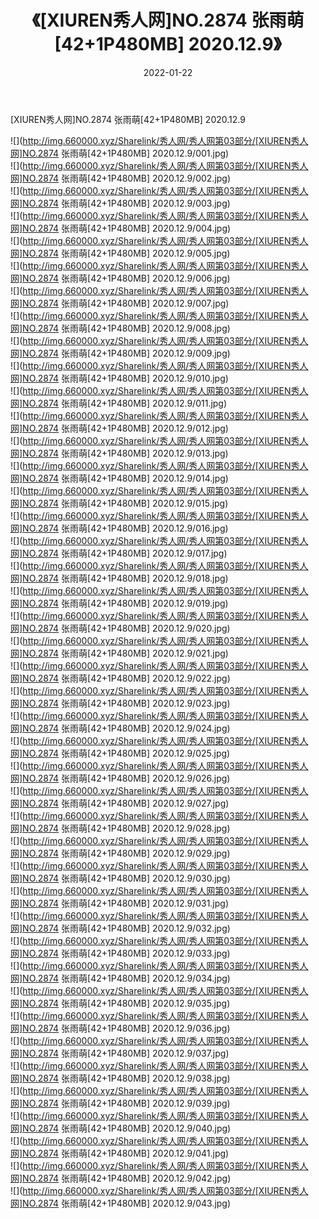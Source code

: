 ﻿---
layout: post
title:  《[XIUREN秀人网]NO.2874 张雨萌[42+1P480MB] 2020.12.9》
date:   2022-01-22
img: http://img.660000.xyz/Sharelink/秀人网/秀人网第03部分/[XIUREN秀人网]NO.2874 张雨萌[42+1P480MB] 2020.12.9/000.jpg
categories: [美女, 清纯, 唯美]
---

[XIUREN秀人网]NO.2874 张雨萌[42+1P480MB] 2020.12.9

 ![](http://img.660000.xyz/Sharelink/秀人网/秀人网第03部分/[XIUREN秀人网]NO.2874 张雨萌[42+1P480MB] 2020.12.9/001.jpg) <br>![](http://img.660000.xyz/Sharelink/秀人网/秀人网第03部分/[XIUREN秀人网]NO.2874 张雨萌[42+1P480MB] 2020.12.9/002.jpg) <br>![](http://img.660000.xyz/Sharelink/秀人网/秀人网第03部分/[XIUREN秀人网]NO.2874 张雨萌[42+1P480MB] 2020.12.9/003.jpg) <br>![](http://img.660000.xyz/Sharelink/秀人网/秀人网第03部分/[XIUREN秀人网]NO.2874 张雨萌[42+1P480MB] 2020.12.9/004.jpg) <br>![](http://img.660000.xyz/Sharelink/秀人网/秀人网第03部分/[XIUREN秀人网]NO.2874 张雨萌[42+1P480MB] 2020.12.9/005.jpg) <br>![](http://img.660000.xyz/Sharelink/秀人网/秀人网第03部分/[XIUREN秀人网]NO.2874 张雨萌[42+1P480MB] 2020.12.9/006.jpg) <br>![](http://img.660000.xyz/Sharelink/秀人网/秀人网第03部分/[XIUREN秀人网]NO.2874 张雨萌[42+1P480MB] 2020.12.9/007.jpg) <br>![](http://img.660000.xyz/Sharelink/秀人网/秀人网第03部分/[XIUREN秀人网]NO.2874 张雨萌[42+1P480MB] 2020.12.9/008.jpg) <br>![](http://img.660000.xyz/Sharelink/秀人网/秀人网第03部分/[XIUREN秀人网]NO.2874 张雨萌[42+1P480MB] 2020.12.9/009.jpg) <br>![](http://img.660000.xyz/Sharelink/秀人网/秀人网第03部分/[XIUREN秀人网]NO.2874 张雨萌[42+1P480MB] 2020.12.9/010.jpg) <br>![](http://img.660000.xyz/Sharelink/秀人网/秀人网第03部分/[XIUREN秀人网]NO.2874 张雨萌[42+1P480MB] 2020.12.9/011.jpg) <br>![](http://img.660000.xyz/Sharelink/秀人网/秀人网第03部分/[XIUREN秀人网]NO.2874 张雨萌[42+1P480MB] 2020.12.9/012.jpg) <br>![](http://img.660000.xyz/Sharelink/秀人网/秀人网第03部分/[XIUREN秀人网]NO.2874 张雨萌[42+1P480MB] 2020.12.9/013.jpg) <br>![](http://img.660000.xyz/Sharelink/秀人网/秀人网第03部分/[XIUREN秀人网]NO.2874 张雨萌[42+1P480MB] 2020.12.9/014.jpg) <br>![](http://img.660000.xyz/Sharelink/秀人网/秀人网第03部分/[XIUREN秀人网]NO.2874 张雨萌[42+1P480MB] 2020.12.9/015.jpg) <br>![](http://img.660000.xyz/Sharelink/秀人网/秀人网第03部分/[XIUREN秀人网]NO.2874 张雨萌[42+1P480MB] 2020.12.9/016.jpg) <br>![](http://img.660000.xyz/Sharelink/秀人网/秀人网第03部分/[XIUREN秀人网]NO.2874 张雨萌[42+1P480MB] 2020.12.9/017.jpg) <br>![](http://img.660000.xyz/Sharelink/秀人网/秀人网第03部分/[XIUREN秀人网]NO.2874 张雨萌[42+1P480MB] 2020.12.9/018.jpg) <br>![](http://img.660000.xyz/Sharelink/秀人网/秀人网第03部分/[XIUREN秀人网]NO.2874 张雨萌[42+1P480MB] 2020.12.9/019.jpg) <br>![](http://img.660000.xyz/Sharelink/秀人网/秀人网第03部分/[XIUREN秀人网]NO.2874 张雨萌[42+1P480MB] 2020.12.9/020.jpg) <br>![](http://img.660000.xyz/Sharelink/秀人网/秀人网第03部分/[XIUREN秀人网]NO.2874 张雨萌[42+1P480MB] 2020.12.9/021.jpg) <br>![](http://img.660000.xyz/Sharelink/秀人网/秀人网第03部分/[XIUREN秀人网]NO.2874 张雨萌[42+1P480MB] 2020.12.9/022.jpg) <br>![](http://img.660000.xyz/Sharelink/秀人网/秀人网第03部分/[XIUREN秀人网]NO.2874 张雨萌[42+1P480MB] 2020.12.9/023.jpg) <br>![](http://img.660000.xyz/Sharelink/秀人网/秀人网第03部分/[XIUREN秀人网]NO.2874 张雨萌[42+1P480MB] 2020.12.9/024.jpg) <br>![](http://img.660000.xyz/Sharelink/秀人网/秀人网第03部分/[XIUREN秀人网]NO.2874 张雨萌[42+1P480MB] 2020.12.9/025.jpg) <br>![](http://img.660000.xyz/Sharelink/秀人网/秀人网第03部分/[XIUREN秀人网]NO.2874 张雨萌[42+1P480MB] 2020.12.9/026.jpg) <br>![](http://img.660000.xyz/Sharelink/秀人网/秀人网第03部分/[XIUREN秀人网]NO.2874 张雨萌[42+1P480MB] 2020.12.9/027.jpg) <br>![](http://img.660000.xyz/Sharelink/秀人网/秀人网第03部分/[XIUREN秀人网]NO.2874 张雨萌[42+1P480MB] 2020.12.9/028.jpg) <br>![](http://img.660000.xyz/Sharelink/秀人网/秀人网第03部分/[XIUREN秀人网]NO.2874 张雨萌[42+1P480MB] 2020.12.9/029.jpg) <br>![](http://img.660000.xyz/Sharelink/秀人网/秀人网第03部分/[XIUREN秀人网]NO.2874 张雨萌[42+1P480MB] 2020.12.9/030.jpg) <br>![](http://img.660000.xyz/Sharelink/秀人网/秀人网第03部分/[XIUREN秀人网]NO.2874 张雨萌[42+1P480MB] 2020.12.9/031.jpg) <br>![](http://img.660000.xyz/Sharelink/秀人网/秀人网第03部分/[XIUREN秀人网]NO.2874 张雨萌[42+1P480MB] 2020.12.9/032.jpg) <br>![](http://img.660000.xyz/Sharelink/秀人网/秀人网第03部分/[XIUREN秀人网]NO.2874 张雨萌[42+1P480MB] 2020.12.9/033.jpg) <br>![](http://img.660000.xyz/Sharelink/秀人网/秀人网第03部分/[XIUREN秀人网]NO.2874 张雨萌[42+1P480MB] 2020.12.9/034.jpg) <br>![](http://img.660000.xyz/Sharelink/秀人网/秀人网第03部分/[XIUREN秀人网]NO.2874 张雨萌[42+1P480MB] 2020.12.9/035.jpg) <br>![](http://img.660000.xyz/Sharelink/秀人网/秀人网第03部分/[XIUREN秀人网]NO.2874 张雨萌[42+1P480MB] 2020.12.9/036.jpg) <br>![](http://img.660000.xyz/Sharelink/秀人网/秀人网第03部分/[XIUREN秀人网]NO.2874 张雨萌[42+1P480MB] 2020.12.9/037.jpg) <br>![](http://img.660000.xyz/Sharelink/秀人网/秀人网第03部分/[XIUREN秀人网]NO.2874 张雨萌[42+1P480MB] 2020.12.9/038.jpg) <br>![](http://img.660000.xyz/Sharelink/秀人网/秀人网第03部分/[XIUREN秀人网]NO.2874 张雨萌[42+1P480MB] 2020.12.9/039.jpg) <br>![](http://img.660000.xyz/Sharelink/秀人网/秀人网第03部分/[XIUREN秀人网]NO.2874 张雨萌[42+1P480MB] 2020.12.9/040.jpg) <br>![](http://img.660000.xyz/Sharelink/秀人网/秀人网第03部分/[XIUREN秀人网]NO.2874 张雨萌[42+1P480MB] 2020.12.9/041.jpg) <br>![](http://img.660000.xyz/Sharelink/秀人网/秀人网第03部分/[XIUREN秀人网]NO.2874 张雨萌[42+1P480MB] 2020.12.9/042.jpg) <br>![](http://img.660000.xyz/Sharelink/秀人网/秀人网第03部分/[XIUREN秀人网]NO.2874 张雨萌[42+1P480MB] 2020.12.9/043.jpg) <br>